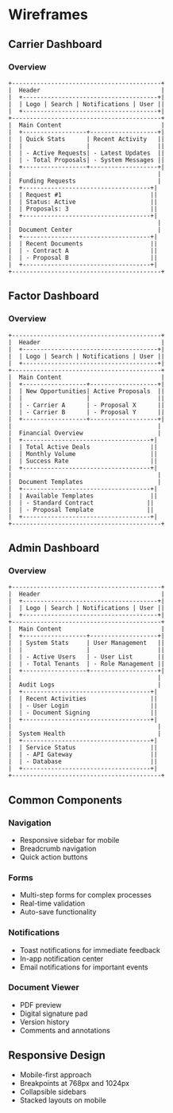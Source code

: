 # Wireframes

## Carrier Dashboard

### Overview
```
+------------------------------------------+
|  Header                                  |
|  +--------------------------------------+|
|  | Logo | Search | Notifications | User ||
|  +--------------------------------------+|
+------------------------------------------+
|  Main Content                            |
|  +------------------+-------------------+|
|  | Quick Stats      | Recent Activity   ||
|  |                  |                   ||
|  | - Active Requests| - Latest Updates  ||
|  | - Total Proposals| - System Messages ||
|  +------------------+-------------------+|
|                                         |
|  Funding Requests                       |
|  +------------------------------------+|
|  | Request #1                         ||
|  | Status: Active                     ||
|  | Proposals: 3                       ||
|  +------------------------------------+|
|                                         |
|  Document Center                        |
|  +------------------------------------+|
|  | Recent Documents                   ||
|  | - Contract A                       ||
|  | - Proposal B                       ||
|  +------------------------------------+|
+------------------------------------------+
```

## Factor Dashboard

### Overview
```
+------------------------------------------+
|  Header                                  |
|  +--------------------------------------+|
|  | Logo | Search | Notifications | User ||
|  +--------------------------------------+|
+------------------------------------------+
|  Main Content                            |
|  +------------------+-------------------+|
|  | New Opportunities| Active Proposals  ||
|  |                  |                   ||
|  | - Carrier A      | - Proposal X      ||
|  | - Carrier B      | - Proposal Y      ||
|  +------------------+-------------------+|
|                                         |
|  Financial Overview                     |
|  +------------------------------------+|
|  | Total Active Deals                 ||
|  | Monthly Volume                     ||
|  | Success Rate                       ||
|  +------------------------------------+|
|                                         |
|  Document Templates                     |
|  +------------------------------------+|
|  | Available Templates                ||
|  | - Standard Contract               ||
|  | - Proposal Template               ||
|  +------------------------------------+|
+------------------------------------------+
```

## Admin Dashboard

### Overview
```
+------------------------------------------+
|  Header                                  |
|  +--------------------------------------+|
|  | Logo | Search | Notifications | User ||
|  +--------------------------------------+|
+------------------------------------------+
|  Main Content                            |
|  +------------------+-------------------+|
|  | System Stats     | User Management   ||
|  |                  |                   ||
|  | - Active Users   | - User List       ||
|  | - Total Tenants  | - Role Management ||
|  +------------------+-------------------+|
|                                         |
|  Audit Logs                             |
|  +------------------------------------+|
|  | Recent Activities                  ||
|  | - User Login                       ||
|  | - Document Signing                 ||
|  +------------------------------------+|
|                                         |
|  System Health                          |
|  +------------------------------------+|
|  | Service Status                     ||
|  | - API Gateway                      ||
|  | - Database                         ||
|  +------------------------------------+|
+------------------------------------------+
```

## Common Components

### Navigation
- Responsive sidebar for mobile
- Breadcrumb navigation
- Quick action buttons

### Forms
- Multi-step forms for complex processes
- Real-time validation
- Auto-save functionality

### Notifications
- Toast notifications for immediate feedback
- In-app notification center
- Email notifications for important events

### Document Viewer
- PDF preview
- Digital signature pad
- Version history
- Comments and annotations

## Responsive Design
- Mobile-first approach
- Breakpoints at 768px and 1024px
- Collapsible sidebars
- Stacked layouts on mobile 